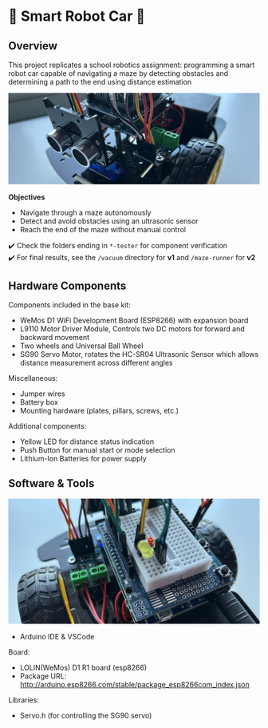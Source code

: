 # :wrench: Smart Robot Car :car:

## Overview

This project replicates a school robotics assignment: programming a smart robot car capable of navigating a maze by detecting obstacles and determining a path to the end using distance estimation

<img loading="lazy" src="./img/banner_sm.jpg"/>

<b>Objectives</b>
- Navigate through a maze autonomously
- Detect and avoid obstacles using an ultrasonic sensor
- Reach the end of the maze without manual control

:heavy_check_mark: Check the folders ending in `*-tester` for component verification  
:heavy_check_mark: For final results, see the `/vacuum` directory for **v1** and `/maze-runner` for **v2**

## Hardware Components

Components included in the base kit:
- WeMos D1 WiFi Development Board (ESP8266) with expansion board
- L9110 Motor Driver Module, Controls two DC motors for forward and backward movement
- Two wheels and Universal Ball Wheel
- SG90 Servo Motor, rotates the HC-SR04 Ultrasonic Sensor which allows distance measurement across different angles

Miscellaneous:
- Jumper wires
- Battery box
- Mounting hardware (plates, pillars, screws, etc.)

Additional components:
- Yellow LED for distance status indication
- Push Button for manual start or mode selection
- Lithium-Ion Batteries for power supply

## Software & Tools

<img loading="lazy" src="./img/board_sm.jpg"/>

- Arduino IDE & VSCode

Board:
- LOLIN(WeMos) D1 R1 board (esp8266)
- Package URL: http://arduino.esp8266.com/stable/package_esp8266com_index.json

Libraries:
- Servo.h (for controlling the SG90 servo)
